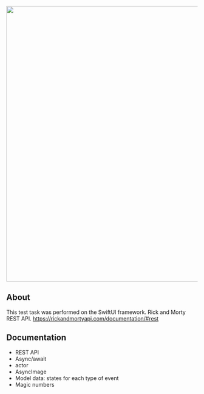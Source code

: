<p align="center">
<img src="https://ibb.co/q18HvtJ" width="726">
</p>


## About


This test task was performed on the SwiftUI framework.
Rick and Morty REST API.
https://rickandmortyapi.com/documentation/#rest


## Documentation


- REST API
- Async/await
- actor
- AsyncImage
- Model data: states for each type of event
- Magic numbers
